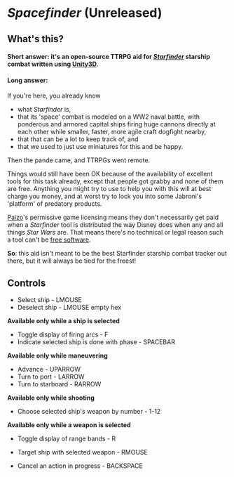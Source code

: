 # *Spacefinder* (Unreleased)

## What's this?
#### Short answer: it's an open-source TTRPG aid for [*Starfinder*](https://paizo.com/starfinder/) starship combat written using [Unity3D](https://unity.com/).

#### Long answer: 
If you're here, you already know 
* what *Starfinder* is, 
* that its 'space' combat is modeled on a WW2 naval battle, with ponderous and armored capital ships firing huge cannons directly at each other while smaller, faster, more agile craft dogfight nearby, 
* that that can be a lot to keep track of, and 
* that we used to just use miniatures for this and be happy.

Then the pande came, and TTRPGs went remote.

Things would still have been OK because of the availability of excellent tools for this task already, except that people got grabby and none of them are free.  Anything you might try to use to help you with this will at best charge you money, and at worst try to lock you into some Jabroni's 'platform' of predatory products.

[Paizo](https://paizo.com/)'s permissive game licensing means they don't necessarily get paid when a *Starfinder* tool is distributed the way Disney does when any and all things *Star Wars* are.  That means there's no technical or legal reason such a tool can't be [free software](https://en.wikipedia.org/wiki/Free_software_movement).  

**So**: this aid isn't meant to be the best Starfinder starship combat tracker out there, but it will always be tied for the freest!

## Controls

* Select ship - LMOUSE
* Deselect ship - LMOUSE empty hex

**Available only while a ship is selected**
* Toggle display of firing arcs - F
* Indicate selected ship is done with phase - SPACEBAR

**Available only while maneuvering**
* Advance - UPARROW
* Turn to port - LARROW
* Turn to starboard - RARROW

**Available only while shooting**
* Choose selected ship's weapon by number - 1-12

**Available only while a weapon is selected**
* Toggle display of range bands - R
* Target ship with selected weapon - RMOUSE

* Cancel an action in progress - BACKSPACE
